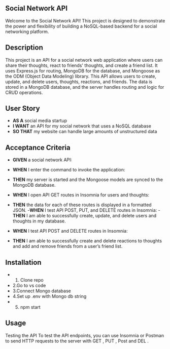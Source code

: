 ## Social Network API
Welcome to the Social Network API! This project is designed to demonstrate the power and flexibility of building a NoSQL-based backend for a social networking platform.
## Description
This project is an API for a social network web application where users can share their thoughts, react to friends' thoughts, and create a friend list. It uses Express.js for routing, MongoDB for the database, and Mongoose as the ODM (Object Data Modeling) library. This API allows users to create, update, and delete users, thoughts, reactions, and friends. The data is stored in a MongoDB database, and the server handles routing and logic for CRUD operations.

## User Story
- **AS A** social media startup
- **I WANT** an API for my social network that uses a NoSQL database
- **SO THAT** my website can handle large amounts of unstructured data

## Acceptance Criteria
- **GIVEN** a social network API:
- **WHEN** I enter the command to invoke the application:
- **THEN** my server is started and the Mongoose models are synced to the MongoDB database.

- **WHEN** I open API GET routes in Insomnia for users and thoughts:
- **THEN** the data for each of these routes is displayed in a formatted JSON.
-**WHEN** I test API POST, PUT, and DELETE routes in Insomnia:
-**THEN** I am able to successfully create, update, and delete users and thoughts in my database.
- **WHEN** I test API POST and DELETE routes in Insomnia:
- **THEN** I am able to successfully create and delete reactions to thoughts and add and remove friends from a user’s friend list.

## Installation
- 1. Clone repo
- 2.Go to vs code
- 3.Connect Mongo database 
- 4.Set up .env with Mongo db string
- 5. npm start

## Usage
Testing the API
To test the API endpoints, you can use Insomnia or Postman to send HTTP requests to the server with GET , PUT , Post and DEL .
